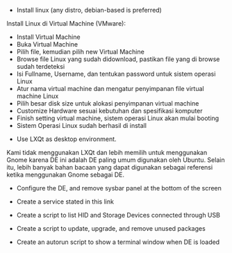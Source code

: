 

- Install linux (any distro, debian-based is preferred)

Install Linux di Virtual Machine (VMware):
  * Install Virtual Machine 
  * Buka Virtual Machine
  * Pilih file, kemudian pilih new Virtual Machine
  * Browse file Linux yang sudah didownload, pastikan file yang di browse sudah terdeteksi
  * Isi Fullname, Username, dan tentukan password untuk sistem operasi Linux
  * Atur nama virtual machine dan mengatur penyimpanan file virtual machine Linux
  * Pilih besar disk size untuk alokasi penyimpanan virtual machine
  * Customize Hardware sesuai kebutuhan dan spesifikasi komputer
  * Finish setting virtual machine, sistem operasi Linux akan mulai booting
  * Sistem Operasi Linux sudah berhasil di install



- Use LXQt as desktop environment.
 
Kami tidak menggunakan LXQt dan lebih memilih untuk menggunakan Gnome karena DE ini adalah DE paling umum digunakan oleh Ubuntu. Selain itu, lebih banyak bahan bacaan yang dapat digunakan sebagai referensi ketika menggunakan Gnome sebagai DE.

- Configure the DE, and remove sysbar panel at the bottom of the screen


- Create a service stated in this link


- Create a script to list HID and Storage Devices connected through USB


- Create a script to update, upgrade, and remove unused packages


- Create an autorun script to show a terminal window when DE is loaded
